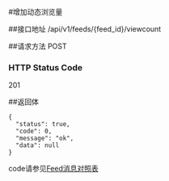 #增加动态浏览量

##接口地址
/api/v1/feeds/{feed_id}/viewcount

##请求方法
POST

### HTTP Status Code

201

##返回体
```
{
  "status": true,
  "code": 0,
  "message": "ok",
  "data": null
}
```

code请参见[Feed消息对照表](Feed消息对照表.md)